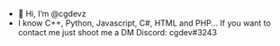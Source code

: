- 👋 Hi, I’m @cgdevz
- I know C++, Python, Javascript, C#, HTML and PHP...
If you want to contact me just shoot me a DM
 Discord: cgdev#3243
